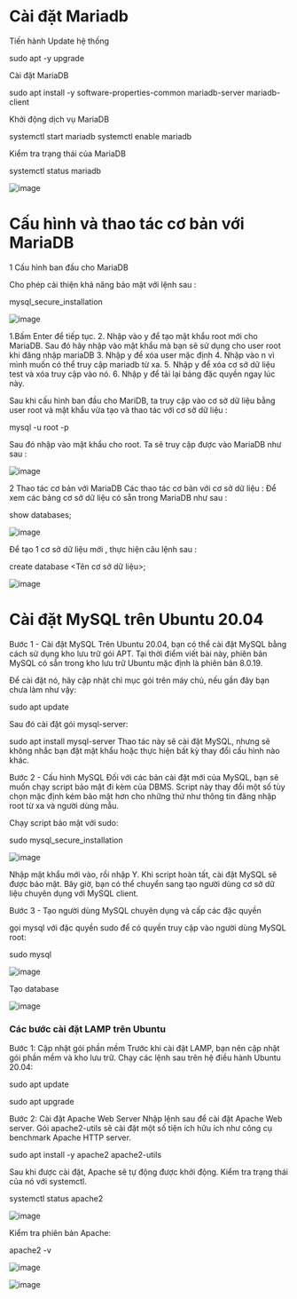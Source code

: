 # Cài đặt Mariadb
Tiến hành Update hệ thống

sudo apt -y upgrade

Cài đặt MariaDB

sudo apt install -y software-properties-common mariadb-server mariadb-client

Khởi động dịch vụ MariaDB

systemctl start mariadb
systemctl enable mariadb

Kiểm tra trạng thái của MariaDB

systemctl status mariadb

![image](https://user-images.githubusercontent.com/101684058/160345445-29d081b2-1346-4c91-88c0-5638928d1624.png)


# Cấu hình và thao tác cơ bản với MariaDB
1 Cấu hình ban đầu cho MariaDB

Cho phép cải thiện khả năng bảo mật với lệnh sau :

mysql_secure_installation

![image](https://user-images.githubusercontent.com/101684058/160349690-6bda9a83-3afa-4b48-8d8f-72fca37d8d53.png)

1.Bấm Enter để tiếp tục.
2. Nhập vào y để tạo mật khẩu root mới cho MariaDB. Sau đó hãy nhập vào mật khẩu mà bạn sẽ sử dụng cho user root khi đăng nhập mariaDB
3. Nhập y để xóa user mặc định
4. Nhập vào n vì mình muốn có thể truy cập mariadb từ xa.
5. Nhập y để xóa cơ sở dữ liệu test và xóa truy cập vào nó.
6. Nhập y để tải lại bảng đặc quyền ngay lúc này.


Sau khi cấu hình ban đầu cho MariDB, ta truy cập vào cơ sở dữ liệu bằng user root và mật khẩu vừa tạo và thao tác với cơ sở dữ liệu :

mysql -u root -p

Sau đó nhập vào mật khẩu cho root. Ta sẽ truy cập được vào MariaDB như sau :


![image](https://user-images.githubusercontent.com/101684058/160349518-23517e08-cf2f-4d8c-a156-843153e57631.png)

2 Thao tác cơ bản với MariaDB
Các thao tác cơ bản với cơ sở dữ liệu :
Để xem các bảng cơ sở dữ liệu có sẵn trong MariaDB như sau :

show databases;

![image](https://user-images.githubusercontent.com/101684058/160350244-ecbbb031-a353-488d-9153-c4021fd6e4bc.png)

Để tạo 1 cơ sở dữ liệu mới , thực hiện câu lệnh sau :

create database <Tên cơ sở dữ liệu>;

![image](https://user-images.githubusercontent.com/101684058/160350679-d68e6eaf-a49d-4895-9322-f06d7865e56d.png)


# Cài đặt MySQL trên Ubuntu 20.04
Bước 1 - Cài đặt MySQL
Trên Ubuntu 20.04, bạn có thể cài đặt MySQL bằng cách sử dụng kho lưu trữ gói APT. Tại thời điểm viết bài này, phiên bản MySQL có sẵn trong kho lưu trữ Ubuntu mặc định là phiên bản 8.0.19.

Để cài đặt nó, hãy cập nhật chỉ mục gói trên máy chủ, nếu gần đây bạn chưa làm như vậy:

sudo apt update

Sau đó cài đặt gói mysql-server:

sudo apt install mysql-server
Thao tác này sẽ cài đặt MySQL, nhưng sẽ không nhắc bạn đặt mật khẩu hoặc thực hiện bất kỳ thay đổi cấu hình nào khác.

Bước 2 - Cấu hình MySQL
Đối với các bản cài đặt mới của MySQL, bạn sẽ muốn chạy script bảo mật đi kèm của DBMS. Script này thay đổi một số tùy chọn mặc định kém bảo mật hơn cho những thứ như thông tin đăng nhập root từ xa và người dùng mẫu.

Chạy script bảo mật với sudo:

sudo mysql_secure_installation

![image](https://user-images.githubusercontent.com/101684058/160370235-bd1a86dd-3753-476d-ae0b-95b5ee019800.png)

Nhập mật khẩu mới vào, rồi nhập Y.
Khi script hoàn tất, cài đặt MySQL sẽ được bảo mật. Bây giờ, bạn có thể chuyển sang tạo người dùng cơ sở dữ liệu chuyên dụng với MySQL client.

Bước 3 - Tạo người dùng MySQL chuyên dụng và cấp các đặc quyền

gọi mysql với đặc quyền sudo để có quyền truy cập vào người dùng MySQL root:

sudo mysql

![image](https://user-images.githubusercontent.com/101684058/160371169-54ff1807-5d26-40f1-8b46-600c26156b32.png)

Tạo database 

![image](https://user-images.githubusercontent.com/101684058/160551727-1dce7659-ca18-43ed-a6dc-0b92d6ab21d4.png)

### Các bước cài đặt LAMP trên Ubuntu
Bước 1: Cập nhật gói phần mềm
Trước khi cài đặt  LAMP, bạn nên cập nhật gói phần mềm và kho lưu trữ. Chạy các lệnh sau trên hệ điều hành Ubuntu 20.04:

sudo apt update 

sudo apt upgrade

Bước 2: Cài đặt Apache Web Server
Nhập lệnh sau để cài đặt Apache Web server. Gói apache2-utils sẽ cài đặt một số tiện ích hữu ích như công cụ benchmark Apache HTTP server.

sudo apt install -y apache2 apache2-utils


Sau khi được cài đặt, Apache sẽ tự động được khởi động. Kiểm tra trạng thái của nó với systemctl.

systemctl status apache2

![image](https://user-images.githubusercontent.com/101684058/160526437-ff54fc4f-01e9-4acc-aece-d8f15c9d94f2.png)

Kiểm tra phiên bản Apache:

apache2 -v

![image](https://user-images.githubusercontent.com/101684058/160526801-f87aee7a-6399-4968-a9ce-6d325278662f.png)



![image](https://user-images.githubusercontent.com/101684058/160530570-4e868515-39f8-4796-9628-9e8425ae7b90.png)






